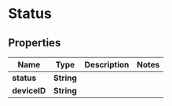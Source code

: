 
# Status

## Properties
Name | Type | Description | Notes
------------ | ------------- | ------------- | -------------
**status** | **String** |  | 
**deviceID** | **String** |  | 



